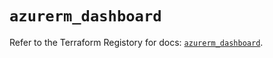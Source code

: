 # `azurerm_dashboard`

Refer to the Terraform Registory for docs: [`azurerm_dashboard`](https://registry.terraform.io/providers/hashicorp/azurerm/3.76.0/docs/resources/dashboard).
